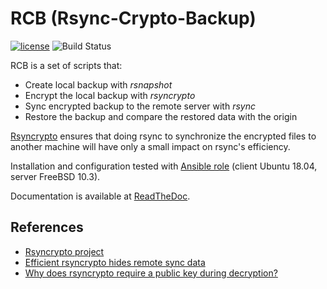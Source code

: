 RCB (Rsync-Crypto-Backup)
=========================
[![license](https://img.shields.io/badge/license-BSD-red.svg)](https://www.freebsd.org/doc/en/articles/bsdl-gpl/article.html) ![Build Status](https://readthedocs.org/projects/rcb/badge/?version=latest)

RCB is a set of scripts that:

* Create local backup with *rsnapshot*
* Encrypt the local backup with *rsyncrypto*
* Sync encrypted backup to the remote server with *rsync*
* Restore the backup and compare the restored data with the origin

[Rsyncrypto](http://rsyncrypto.lingnu.com/) ensures that doing rsync to synchronize the encrypted files
to another machine will have only a small impact on rsync's efficiency.

Installation and configuration tested with [Ansible role](https://galaxy.ansible.com/vbotka/rcb/) (client Ubuntu 18.04, server FreeBSD 10.3).

Documentation is available at [ReadTheDoc](http://rcb.readthedocs.io/).

References
----------
* [Rsyncrypto project](https://sourceforge.net/projects/rsyncrypto/)
* [Efficient rsyncrypto hides remote sync data](https://www.linux.com/news/efficient-rsyncrypto-hides-remote-sync-data)
* [Why does rsyncrypto require a public key during decryption?](https://crypto.stackexchange.com/questions/26301/why-does-rsyncrypto-require-a-public-key-during-decryption)
